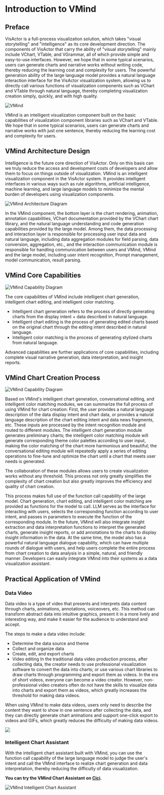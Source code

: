 
# Introduction to VMind
## Preface
VisActor is a full-process visualization solution, which takes "visual storytelling" and "intelligence" as its core development direction. The components of VisActor that carry the ability of "visual storytelling" mainly include VChart, VTable, and VGrammar, all of which provide simple and easy-to-use interfaces. However, we hope that in some typical scenarios, users can generate charts and narrative works without writing code, thereby reducing the learning cost and complexity for users. The powerful generation ability of the large language model provides a natural language interaction interface for the VisActor visualization system, allowing us to directly call various functions of visualization components such as VChart and VTable through natural language, thereby completing visualization creation simply, quickly, and with high quality.


![VMind](https://lf9-dp-fe-cms-tos.byteorg.com/obj/bit-cloud/vmind/tutorials/VMind_intro.png)


VMind is an intelligent visualization component built on the basic capabilities of visualization component libraries such as VChart and VTable. We hope that in some typical scenarios, users can generate charts and narrative works with just one sentence, thereby reducing the learning cost and complexity for users.

## VMind Architecture Design
Intelligence is the future core direction of VisActor. Only on this basis can we truly reduce the access and development costs of developers and allow them to focus on things outside of visualization. VMind is an intelligent visualization component in the VisActor system. It provides intelligent interfaces in various ways such as rule algorithms, artificial intelligence, machine learning, and large language models to minimize the mental burden of developers using visualization components.


![VMind Architecture Diagram](https://lf9-dp-fe-cms-tos.byteorg.com/obj/bit-cloud/vmind/tutorials/VMind_structure.png)


In the VMind component, the bottom layer is the chart rendering, animation, annotation capabilities, VChart documentation provided by the VChart chart library, and the natural language understanding and code generation capabilities provided by the large model. Among them, the data processing and interaction layer is responsible for processing user input data and natural language, including data aggregation modules for field parsing, data conversion, aggregation, etc., and the interaction communication module is responsible for handling communication between users and VMind, VMind and the large model, including user intent recognition, Prompt management, model communication, result parsing.

## VMind Core Capabilities


![VMind Capability Diagram](https://lf9-dp-fe-cms-tos.byteorg.com/obj/bit-cloud/vmind/tutorials/VMind_abilities.png)


The core capabilities of VMind include intelligent chart generation, intelligent chart editing, and intelligent color matching.
- Intelligent chart generation refers to the process of directly generating charts from the display intent + data described in natural language.
- Intelligent chart editing is the process of generating edited charts based on the original chart through the editing intent described in natural language.
- Intelligent color matching is the process of generating stylized charts from natural language.

Advanced capabilities are further applications of core capabilities, including complete visual narrative generation, data interpretation, and insight reports.

## VMind Chart Creation Process


![VMind Capability Diagram](https://lf9-dp-fe-cms-tos.byteorg.com/obj/bit-cloud/vmind/tutorials/VMind_flow.png)


Based on VMind's intelligent chart generation, conversational editing, and intelligent color matching modules, we can summarize the full process of using VMind for chart creation:
First, the user provides a natural language description of the data display intent and chart data, or provides a natural language description of the chart editing intent and data news fragments, etc. These inputs are processed by the intent recognition module and routed to different modules. The intelligent chart generation module generates preliminary charts; the intelligent color matching module will generate corresponding theme color palettes according to user input, making the color matching of the chart more harmonious and beautiful; the conversational editing module will repeatedly apply a series of editing operations to fine-tune and optimize the chart until a chart that meets user needs is generated.

The collaboration of these modules allows users to create visualization works without any threshold. This process not only greatly simplifies the complexity of chart creation but also greatly improves the efficiency and quality of chart creation.

This process makes full use of the function call capability of the large model. Chart generation, chart editing, and intelligent color matching are provided as functions for the model to call. LLM serves as the interface for interacting with users, selects the corresponding function according to user intent, and passes in parameters to execute the function of the corresponding module. In the future, VMind will also integrate insight extraction and data interpretation functions to interpret the generated charts, generate insight reports, or add annotations to the charts to display insight information in the data. At the same time, the model also has a powerful natural language dialogue capability, which can have multiple rounds of dialogue with users, and help users complete the entire process from chart creation to data analysis in a simple, natural, and friendly manner. Developers can easily integrate VMind into their systems as a data visualization assistant.

## Practical Application of VMind
### Data Video
Data video is a type of video that presents and interprets data content through charts, animations, annotations, voiceovers, etc. This method can transform abstract data into intuitive graphics, present it in a more lively and interesting way, and make it easier for the audience to understand and accept.

The steps to make a data video include:

- Determine the data source and theme
- Collect and organize data
- Create, edit, and export charts
- Video editing
In the traditional data video production process, after collecting data, the creator needs to use professional visualization software to convert the data into charts; or use various chart libraries to draw charts through programming and export them as videos. In the era of short videos, everyone can become a video creator. However, non-professional video creators often do not have the skills to visualize data into charts and export them as videos, which greatly increases the threshold for making data videos.

When using VMind to make data videos, users only need to describe the content they want to show in one sentence after collecting the data, and they can directly generate chart animations and support one-click export to videos and GIFs, which greatly reduces the difficulty of making data videos.


![](https://lf9-dp-fe-cms-tos.byteorg.com/obj/bit-cloud/cut.png)


### Intelligent Chart Assistant
With the intelligent chart assistant built with VMind, you can use the function call capability of the large language model to judge the user's intent and call the VMind interface to realize chart generation and data interpretation, thereby reducing the difficulty of data visualization.


__You can try the VMind Chart Assistant on [Cici](https://ciciai.com/bot/fUuxvgvv).__


![VMind Intelligent Chart Assistant](https://lf9-dp-fe-cms-tos.byteorg.com/obj/bit-cloud/vmind/tutorials/VMind_assistant.png)

